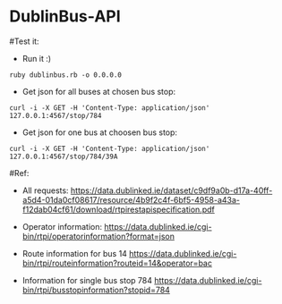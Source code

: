 # DublinBus-API

#Test it: 

- Run it :) 

```
ruby dublinbus.rb -o 0.0.0.0
```

- Get json for all buses at chosen bus stop:

```
curl -i -X GET -H 'Content-Type: application/json' 127.0.0.1:4567/stop/784
```

- Get json for one bus at choosen bus stop:

```
curl -i -X GET -H 'Content-Type: application/json' 127.0.0.1:4567/stop/784/39A
```


#Ref:
- All requests:
https://data.dublinked.ie/dataset/c9df9a0b-d17a-40ff-a5d4-01da0cf08617/resource/4b9f2c4f-6bf5-4958-a43a-f12dab04cf61/download/rtpirestapispecification.pdf

- Operator information:
https://data.dublinked.ie/cgi-bin/rtpi/operatorinformation?format=json

- Route information for bus 14 
https://data.dublinked.ie/cgi-bin/rtpi/routeinformation?routeid=14&operator=bac

- Information for single bus stop 784
https://data.dublinked.ie/cgi-bin/rtpi/busstopinformation?stopid=784

